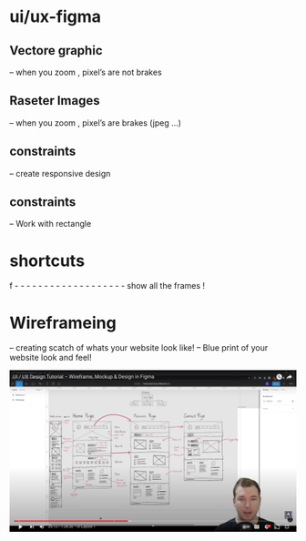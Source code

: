 # ui/ux-figma

## Vectore graphic

– when you zoom , pixel’s are not brakes

## Raseter Images

– when you zoom , pixel’s are brakes (jpeg ...)

## constraints

– create responsive design

## constraints

– Work with rectangle

# shortcuts

f - - - - - - - - - - - - - - - - - - - show all the frames !

# Wireframeing

– creating scatch of whats your website look like!
– Blue print of your website look and feel!

![Alt text](image.png)
